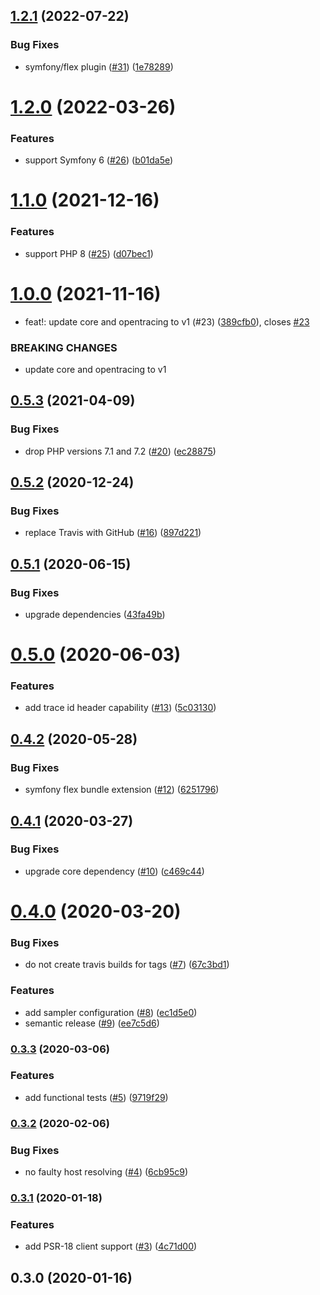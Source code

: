 ## [1.2.1](https://github.com/auxmoney/OpentracingBundle-Zipkin/compare/v1.2.0...v1.2.1) (2022-07-22)


### Bug Fixes

* symfony/flex plugin ([#31](https://github.com/auxmoney/OpentracingBundle-Zipkin/issues/31)) ([1e78289](https://github.com/auxmoney/OpentracingBundle-Zipkin/commit/1e78289de2b3e51bddac089d8fd3c8f3fc506ab1))

# [1.2.0](https://github.com/auxmoney/OpentracingBundle-Zipkin/compare/v1.1.0...v1.2.0) (2022-03-26)


### Features

* support Symfony 6 ([#26](https://github.com/auxmoney/OpentracingBundle-Zipkin/issues/26)) ([b01da5e](https://github.com/auxmoney/OpentracingBundle-Zipkin/commit/b01da5ed83e7ef7b00013e0b94482f646137e252))

# [1.1.0](https://github.com/auxmoney/OpentracingBundle-Zipkin/compare/v1.0.0...v1.1.0) (2021-12-16)


### Features

* support PHP 8 ([#25](https://github.com/auxmoney/OpentracingBundle-Zipkin/issues/25)) ([d07bec1](https://github.com/auxmoney/OpentracingBundle-Zipkin/commit/d07bec1a418a77f3f4d0ece23512d271ad92d708))

# [1.0.0](https://github.com/auxmoney/OpentracingBundle-Zipkin/compare/v0.5.3...v1.0.0) (2021-11-16)


* feat!: update core and opentracing to v1  (#23) ([389cfb0](https://github.com/auxmoney/OpentracingBundle-Zipkin/commit/389cfb0225841eba9252f2ac7c5c2940c67bcb78)), closes [#23](https://github.com/auxmoney/OpentracingBundle-Zipkin/issues/23)


### BREAKING CHANGES

* update core and opentracing to v1

## [0.5.3](https://github.com/auxmoney/OpentracingBundle-Zipkin/compare/v0.5.2...v0.5.3) (2021-04-09)


### Bug Fixes

* drop PHP versions 7.1 and 7.2 ([#20](https://github.com/auxmoney/OpentracingBundle-Zipkin/issues/20)) ([ec28875](https://github.com/auxmoney/OpentracingBundle-Zipkin/commit/ec288753258bbd573cff5181f1182b0d2c37a2db))

## [0.5.2](https://github.com/auxmoney/OpentracingBundle-Zipkin/compare/v0.5.1...v0.5.2) (2020-12-24)


### Bug Fixes

* replace Travis with GitHub ([#16](https://github.com/auxmoney/OpentracingBundle-Zipkin/issues/16)) ([897d221](https://github.com/auxmoney/OpentracingBundle-Zipkin/commit/897d2217d9647e653df4d5bb43bc28475f33ba23))

## [0.5.1](https://github.com/auxmoney/OpentracingBundle-Zipkin/compare/v0.5.0...v0.5.1) (2020-06-15)


### Bug Fixes

* upgrade dependencies ([43fa49b](https://github.com/auxmoney/OpentracingBundle-Zipkin/commit/43fa49b9018db4d4661cd0151e249eb4e4448ac5))

# [0.5.0](https://github.com/auxmoney/OpentracingBundle-Zipkin/compare/v0.4.2...v0.5.0) (2020-06-03)


### Features

* add trace id header capability ([#13](https://github.com/auxmoney/OpentracingBundle-Zipkin/issues/13)) ([5c03130](https://github.com/auxmoney/OpentracingBundle-Zipkin/commit/5c03130286b5db2a0df1c7e600216a60fa5d3c8e))

## [0.4.2](https://github.com/auxmoney/OpentracingBundle-Zipkin/compare/v0.4.1...v0.4.2) (2020-05-28)


### Bug Fixes

* symfony flex bundle extension ([#12](https://github.com/auxmoney/OpentracingBundle-Zipkin/issues/12)) ([6251796](https://github.com/auxmoney/OpentracingBundle-Zipkin/commit/6251796bd37f4dc970e192eded00885db4404c3d))

## [0.4.1](https://github.com/auxmoney/OpentracingBundle-Zipkin/compare/v0.4.0...v0.4.1) (2020-03-27)


### Bug Fixes

* upgrade core dependency ([#10](https://github.com/auxmoney/OpentracingBundle-Zipkin/issues/10)) ([c469c44](https://github.com/auxmoney/OpentracingBundle-Zipkin/commit/c469c44c9b4b23e64884340a1dfdbca0c90b755b))

# [0.4.0](https://github.com/auxmoney/OpentracingBundle-Zipkin/compare/v0.3.3...v0.4.0) (2020-03-20)


### Bug Fixes

* do not create travis builds for tags ([#7](https://github.com/auxmoney/OpentracingBundle-Zipkin/issues/7)) ([67c3bd1](https://github.com/auxmoney/OpentracingBundle-Zipkin/commit/67c3bd1b661279b64813f1a09605edc3a2e71c35))


### Features

* add sampler configuration ([#8](https://github.com/auxmoney/OpentracingBundle-Zipkin/issues/8)) ([ec1d5e0](https://github.com/auxmoney/OpentracingBundle-Zipkin/commit/ec1d5e0b8dd7ed818de9444fda2ac7992fe3b624))
* semantic release ([#9](https://github.com/auxmoney/OpentracingBundle-Zipkin/issues/9)) ([ee7c5d6](https://github.com/auxmoney/OpentracingBundle-Zipkin/commit/ee7c5d6c29643be3e4235bf8bac2f4ba2cd24262))

### [0.3.3](https://github.com/auxmoney/OpentracingBundle-Zipkin/compare/v0.3.2...v0.3.3) (2020-03-06)


### Features

* add functional tests ([#5](https://github.com/auxmoney/OpentracingBundle-Zipkin/issues/5)) ([9719f29](https://github.com/auxmoney/OpentracingBundle-Zipkin/commit/9719f29c1e9b7d8d6a673993811a53bcc3ed9648))

### [0.3.2](https://github.com/auxmoney/OpentracingBundle-Zipkin/compare/v0.3.1...v0.3.2) (2020-02-06)


### Bug Fixes

* no faulty host resolving ([#4](https://github.com/auxmoney/OpentracingBundle-Zipkin/issues/4)) ([6cb95c9](https://github.com/auxmoney/OpentracingBundle-Zipkin/commit/6cb95c958b5a27a13edc909d65bb5fbcd9d8880f))

### [0.3.1](https://github.com/auxmoney/OpentracingBundle-Zipkin/compare/v0.3.0...v0.3.1) (2020-01-18)


### Features

* add PSR-18 client support ([#3](https://github.com/auxmoney/OpentracingBundle-Zipkin/issues/3)) ([4c71d00](https://github.com/auxmoney/OpentracingBundle-Zipkin/commit/4c71d0006ae86d572e97340ec0fece5a738f8c03))

## 0.3.0 (2020-01-16)
